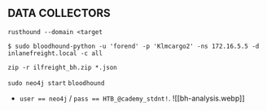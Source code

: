 ## DATA COLLECTORS

```
rusthound --domain <target
```

```shell-session
$ sudo bloodhound-python -u 'forend' -p 'Klmcargo2' -ns 172.16.5.5 -d inlanefreight.local -c all 
```

`zip -r ilfreight_bh.zip *.json`

`sudo neo4j start`
`bloodhound`
- `user == neo4j` / `pass == HTB_@cademy_stdnt!`.
![[bh-analysis.webp]]
